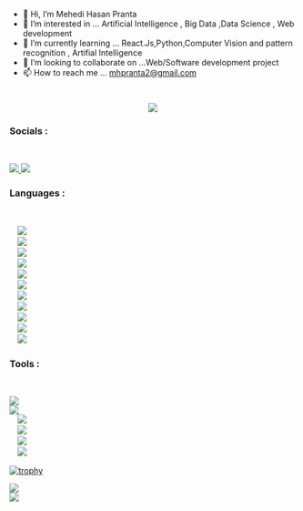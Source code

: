 - 👋 Hi, I’m Mehedi Hasan Pranta
- 👀 I’m interested in ... Artificial Intelligence , Big Data ,Data Science , Web development
- 🌱 I’m currently learning ... React.Js,Python,Computer Vision and pattern recognition , Artifial Intelligence  
- 💞️ I’m looking to collaborate on ...Web/Software development project 
- 📫 How to reach me ... mhpranta2@gmail.com

<!---
mhpranta12/mhpranta12 is a ✨ special ✨ repository because its `README.md` (this file) appears on your GitHub profile.
You can click the Preview link to take a look at your changes.
--->

<h1 align="center">
  <a href="https://git.io/typing-svg">
    <img src="https://readme-typing-svg.herokuapp.com?font=cambria&size=30&lines=Hi++Welcome+to+my+Github;I+am+Mehedi+Hasan+Pranta">
  </a>
</h1>

<h3> Socials : </h3> <br>

<a href="https://www.linkedin.com/in/mehedi-hasan-pranta-a53176162/"> <img src="https://img.icons8.com/fluency/48/000000/linkedin.png"/> </a>
<a href="https://www.facebook.com/mehedihasan.pranta.7/"> <img src="https://img.icons8.com/fluency/48/000000/facebook.png"/> </a>


<h3> Languages : </h3> <br>
<code>
  <img src="https://img.icons8.com/color/48/000000/c-programming.png"/>
  <img src="https://img.icons8.com/color/48/000000/c-plus-plus-logo.png"/>
  <img src="https://img.icons8.com/ios/48/000000/java-coffee-cup-logo--v2.png"/>
  <img src="https://img.icons8.com/color/48/000000/c-sharp-logo.png"/>
  <img src="https://img.icons8.com/color/48/000000/python--v2.png"/>
  <img src="https://img.icons8.com/color/48/000000/html-5--v2.png"/>
  <img src="https://img.icons8.com/color/48/000000/css3.png"/>
  <img src="https://img.icons8.com/dusk/64/000000/php-logo.png"/>
  <img src="https://img.icons8.com/dusk/64/26e07f/javascript-logo.png"/>
  <img src="https://img.icons8.com/fluency/48/000000/laravel.png"/>
  <img src="https://img.icons8.com/color/50/000000/react-native.png"/>
</code>


<h3> Tools : </h3> <br>

<code>
<img src="https://img.icons8.com/color/50/000000/git.png"/>
<img src="https://img.icons8.com/color/48/000000/adobe-photoshop.png"/>
  <img src="https://img.icons8.com/color/50/000000/word.png"/>
  <img src="https://img.icons8.com/color/48/000000/ms-powerpoint.png"/>
  <img src="https://img.icons8.com/fluency/48/000000/visual-studio-code-2019.png"/>
  <img src="https://img.icons8.com/officel/45/000000/java-eclipse.png"/>
</code>

[![trophy](https://github-profile-trophy.vercel.app/?username=mhpranta12)](https://github.com/ryo-ma/github-profile-trophy)

<img src="https://github-readme-stats.vercel.app/api?username=mhpranta12&show_icons=true&count_private=true&theme=blue-green)](https://github.com/mhpranta12"><br>
<img src="https://github-readme-stats.vercel.app/api/top-langs/?username=mhpranta12&theme=blue-blue&layout=compact">
